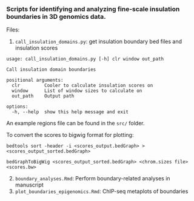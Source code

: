 ### Scripts for identifying and analyzing fine-scale insulation boundaries in 3D genomics data.

Files:
1. `call_insulation_domains.py`: get insulation boundary bed files and insulation scores

```
usage: call_insulation_domains.py [-h] clr window out_path

Call insulation domain boundaries

positional arguments:
  clr         Cooler to calculate insulation scores on
  window      List of window sizes to calculate on
  out_path    Output path

options:
  -h, --help  show this help message and exit
```

An example regions file can be found in the `src/` folder.

To convert the scores to bigwig format for plotting:
```
bedtools sort -header -i <scores_output.bedGraph> > <scores_output_sorted.bedGraph>

bedGraphToBigWig <scores_output_sorted.bedGraph> <chrom.sizes file> <scores.bw>
```

2. `boundary_analyses.Rmd`: Perform boundary-related analyses in manuscript
3. `plot_boundaries_epigenomics.Rmd`: ChIP-seq metaplots of boundaries
